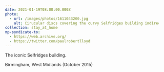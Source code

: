 ```yaml
---
date: 2021-01-19T08:00:00.000Z
photo:
  - url: /images/photos/1611043200.jpg
    alt: Cirucular discs covering the curvy Selfridges building indirectly illuminated at night.
collection: stay_at_home
mp-syndicate-to:
  - https://web.archive.org/
  - https://twitter.com/paulrobertlloyd
---
```

The iconic Selfridges building.

Birmingham, West Midlands (October 2015)
